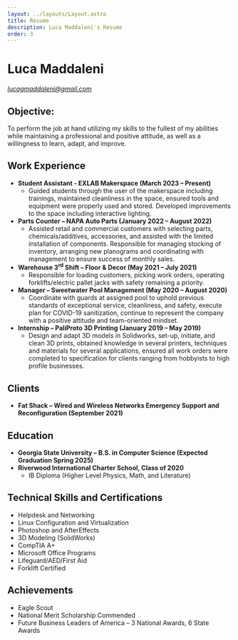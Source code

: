 ```yaml
---
layout: ../layouts/Layout.astro
title: Resume
description: Luca Maddaleni's Resume
order: 3
---
```


# Luca Maddaleni
<p><a href="mailto:lucagmaddaleni@gmail.com"><em>lucagmaddaleni@gmail.com</em></a></p>

## Objective:
To perform the job at hand utilizing my skills to the fullest of my abilities while maintaining a professional and positive attitude, as well as a willingness to learn, adapt, and improve.

## Work Experience
- **Student Assistant - EXLAB Makerspace (March 2023 – Present)**
  - Guided students through the user of the makerspace including trainings, maintained cleanliness in the space, ensured tools and equipment were properly used and stored. Developed improvements to the space including interactive lighting.
- **Parts Counter – NAPA Auto Parts (January 2022 – August 2022)**
  - Assisted retail and commercial customers with selecting parts, chemicals/additives, accessories, and assisted with the limited installation of components. Responsible for managing stocking of inventory, arranging new planograms and coordinating with management to ensure success of monthly sales.
- **Warehouse 3<sup>rd</sup> Shift – Floor &amp; Decor (May 2021 – July 2021)**
  - Responsible for loading customers, picking work orders, operating forklifts/electric pallet jacks with safety remaining a priority.
- **Manager – Sweetwater Pool Management (May 2020 – August 2020)**
  - Coordinate with guards at assigned pool to uphold previous standards of exceptional service, cleanliness, and safety, execute plan for COVID-19 sanitization, continue to represent the company with a positive attitude and team-oriented mindset.
- **Internship – PaliProto 3D Printing (January 2019 – May 2019)**
  - Design and adapt 3D models in Solidworks, set-up, initiate, and clean 3D prints, obtained knowledge in several printers, techniques and materials for several applications, ensured all work orders were completed to specification for clients ranging from hobbyists to high profile businesses.

## Clients
- **Fat Shack – Wired and Wireless Networks Emergency Support and Reconfiguration (September 2021)**

## Education
- **Georgia State University – B.S. in Computer Science (Expected Graduation Spring 2025)**
- **Riverwood International Charter School, Class of 2020**
  - IB Diploma (Higher Level Physics, Math, and Literature)

## Technical Skills and Certifications
- Helpdesk and Networking
- Linux Configuration and Virtualization
- Photoshop and AfterEffects
- 3D Modeling (SolidWorks)
- CompTIA A+
- Microsoft Office Programs
- Lifeguard/AED/First Aid
- Forklift Certified

## Achievements
- Eagle Scout
- National Merit Scholarship Commended
- Future Business Leaders of America – 3 National Awards, 6 State Awards